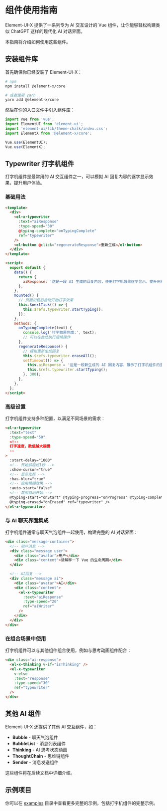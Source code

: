 # 组件使用指南

Element-UI-X 提供了一系列专为 AI 交互设计的 Vue 组件，让你能够轻松构建类似 ChatGPT 这样的现代化 AI 对话界面。

本指南将介绍如何使用这些组件。

## 安装组件库

首先确保你已经安装了 Element-UI-X：

```bash
# npm
npm install @element-x/core

# 或者使用 yarn
yarn add @element-x/core
```

然后在你的入口文件中引入组件库：

```js
import Vue from 'vue';
import ElementUI from 'element-ui';
import 'element-ui/lib/theme-chalk/index.css';
import ElementX from '@element-x/core';

Vue.use(ElementUI);
Vue.use(ElementX);
```

## Typewriter 打字机组件

打字机组件是最常用的 AI 交互组件之一，可以模拟 AI 回复内容的逐字显示效果，提升用户体验。

### 基础用法

```html
<template>
  <div>
    <el-x-typewriter
      :text="aiResponse"
      :type-speed="30"
      @typing-complete="onTypingComplete"
      ref="typewriter"
    />
    <el-button @click="regenerateResponse">重新生成</el-button>
  </div>
</template>

<script>
  export default {
    data() {
      return {
        aiResponse: '这是一段 AI 生成的回复内容，使用打字机效果逐字显示，提升用户体验。',
      };
    },
    mounted() {
      // 页面加载后自动开始打字效果
      this.$nextTick(() => {
        this.$refs.typewriter.startTyping();
      });
    },
    methods: {
      onTypingComplete(text) {
        console.log('打字效果完成:', text);
        // 可以在此处执行后续操作
      },
      regenerateResponse() {
        // 模拟重新生成回复
        this.$refs.typewriter.eraseAll();
        setTimeout(() => {
          this.aiResponse = '这是一段新生成的 AI 回复内容，展示了打字机组件的重新开始功能。';
          this.$refs.typewriter.startTyping();
        }, 300);
      },
    },
  };
</script>
```

### 高级设置

打字机组件支持多种配置，以满足不同场景的需求：

```html
<el-x-typewriter
  :text="text"
  :type-speed="50"
  <!--
  打字速度，数值越大越慢
  --
>
  :start-delay="1000"
  <!-- 开始前延迟1秒 -->
  :show-cursor="true"
  <!-- 显示光标 -->
  :has-blur="true"
  <!-- 启用模糊效果 -->
  :auto-start="false"
  <!-- 禁用自动开始 -->
  @typing-start="onStart" @typing-progress="onProgress" @typing-complete="onComplete"
  @typing-erased="onErased" ref="typewriter" />
</el-x-typewriter>
```

### 与 AI 聊天界面集成

打字机组件通常与聊天气泡组件一起使用，构建完整的 AI 对话界面：

```html
<div class="message-container">
  <!-- 用户消息 -->
  <div class="message user">
    <div class="avatar">用户</div>
    <div class="content">请解释一下 Vue 的生命周期</div>
  </div>

  <!-- AI回复 -->
  <div class="message ai">
    <div class="avatar">AI</div>
    <div class="content">
      <el-x-typewriter
        :text="aiResponse"
        :type-speed="20"
        ref="aiWriter"
      />
    </div>
  </div>
</div>
```

### 在组合场景中使用

打字机组件可以与其他组件组合使用，例如与思考动画组件配合：

```html
<div class="ai-response">
  <el-x-thinking v-if="isThinking" />
  <el-x-typewriter
    v-else
    :text="response"
    :type-speed="30"
    ref="typewriter"
  />
</div>
```

## 其他 AI 组件

Element-UI-X 还提供了其他 AI 交互组件，如：

- **Bubble** - 聊天气泡组件
- **BubbleList** - 消息列表组件
- **Thinking** - AI 思考状态动画
- **ThoughtChain** - 思维链组件
- **Sender** - 消息发送组件

这些组件将在后续文档中详细介绍。

## 示例项目

你可以在 [examples](../examples/typewriter/basic.vue) 目录中查看更多完整的示例，包括打字机组件的完整示例。
